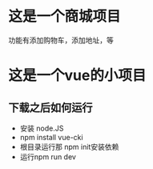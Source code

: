 # 这是一个商城项目

功能有添加购物车，添加地址，等
# 这是一个vue的小项目
## 下载之后如何运行 
+ 安装 node.JS
+ npm install vue-cki
+ 根目录运行那 npm init安装依赖
+ 运行npm run dev